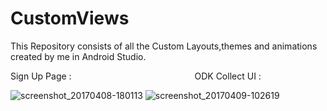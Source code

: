 # CustomViews

This Repository consists of all the Custom Layouts,themes and animations created by me in Android Studio.

Sign Up Page :&nbsp;&nbsp;&nbsp;&nbsp;&nbsp;&nbsp; &nbsp;&nbsp;&nbsp; &nbsp;&nbsp;&nbsp; &nbsp;&nbsp;&nbsp; &nbsp;&nbsp;&nbsp; &nbsp;&nbsp;&nbsp; &nbsp;&nbsp;&nbsp; &nbsp;&nbsp;&nbsp; &nbsp;&nbsp;&nbsp; &nbsp;&nbsp;&nbsp; &nbsp;&nbsp;&nbsp; &nbsp;&nbsp; ODK Collect UI :  


![screenshot_20170408-180113](https://cloud.githubusercontent.com/assets/16780496/24834865/77a8eab8-1d0e-11e7-933d-09d07281e0c3.png)                          ![screenshot_20170409-102619](https://cloud.githubusercontent.com/assets/16780496/24834916/df97e89e-1d0f-11e7-9240-1bd3b65d844c.png)
